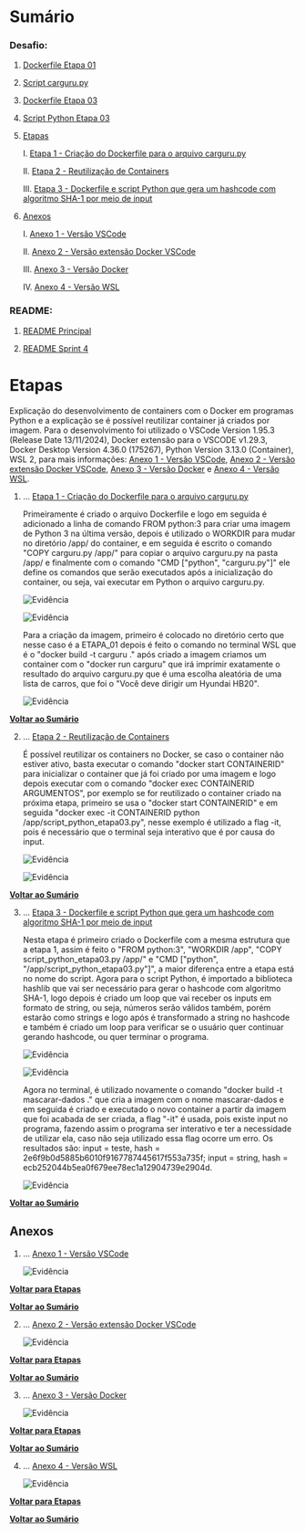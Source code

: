 # Sumário

### Desafio:

1. [Dockerfile Etapa 01](ETAPA_01/Dockerfile)

2. [Script carguru.py](ETAPA_01/carguru.py)

3. [Dockerfile Etapa 03](ETAPA_03/Dockerfile)

4. [Script Python Etapa 03](ETAPA_03/script_python_etapa03.py)

1. [Etapas](#etapas)

    I.    [Etapa 1 - Criação do Dockerfile para o arquivo carguru.py](#Etapa1)

    II.   [Etapa 2 - Reutilização de Containers](#Etapa2)

    III.  [Etapa 3 - Dockerfile e script Python que gera um hashcode com algoritmo SHA-1 por meio de input](#Etapa3)

2. [Anexos](#anexos)

    I.    [Anexo 1 - Versão VSCode](#Anexo1)

    II.   [Anexo 2 - Versão extensão Docker VSCode](#Anexo2)

    III.  [Anexo 3 - Versão Docker](#Anexo3)

    IV.   [Anexo 4 - Versão WSL](#Anexo4)

### README:

1. [README Principal](../../README.md)

2. [README Sprint 4](../README.md)

<a id="Etapas"></a>

# Etapas

Explicação do desenvolvimento de containers com o Docker em programas Python e a explicação se é possível reutilizar container já criados por imagem. Para o desenvolvimento foi utilizado o VSCode Version 1.95.3 (Release Date 13/11/2024), Docker extensão para o VSCODE v1.29.3, Docker Desktop Version 4.36.0 (175267), Python Version 3.13.0 (Container), WSL 2, para mais informações: [Anexo 1 - Versão VSCode](#Anexo1), [Anexo 2 - Versão extensão Docker VSCode](#Anexo2), [Anexo 3 - Versão Docker](#Anexo3) e [Anexo 4 - Versão WSL](#Anexo4). 

<a id="Etapa1"></a>

1. ... [Etapa 1 - Criação do Dockerfile para o arquivo carguru.py](#Etapa1)

    Primeiramente é criado o arquivo Dockerfile e logo em seguida é adicionado a linha de comando FROM python:3 para criar uma imagem de Python 3 na última versão, depois é utilizado o WORKDIR para mudar no diretório /app/ do container, e em seguida é escrito o comando "COPY carguru.py /app/" para copiar o arquivo carguru.py na pasta /app/ e finalmente com o comando "CMD ["python", "carguru.py"]" ele define os comandos que serão executados após a inicialização do container, ou seja, vai executar em Python o arquivo carguru.py.

    ![Evidência](../Evidencias/Desafio/ETAPA1_-_ARQUIVO_CARGURU.png)

    ![Evidência](../Evidencias/Desafio/ETAPA1_-_DOCKERFILE_ETAPA01.png)

    Para a criação da imagem, primeiro é colocado no diretório certo que nesse caso é a ETAPA_01 depois é feito o comando no terminal WSL que é o "docker build -t carguru ." após criado a imagem criamos um container com o "docker run carguru" que irá imprimir exatamente o resultado do arquivo carguru.py que é uma escolha aleatória de uma lista de carros, que foi o "Você deve dirigir um Hyundai HB20".

    ![Evidência](../Evidencias/Desafio/ETAPA1_-_EXECUCAO_DOCKERFILE_ETAPA01.png)

[**Voltar ao Sumário**](#sumário)

<a id="Etapa2"></a>

2. ... [Etapa 2 - Reutilização de Containers](#Etapa2)

    É possível reutilizar os containers no Docker, se caso o container não estiver ativo, basta executar o comando "docker start CONTAINERID" para inicializar o container que já foi criado por uma imagem e logo depois executar com o comando "docker exec CONTAINERID ARGUMENTOS", por exemplo se for reutilizado o container criado na próxima etapa, primeiro se usa o "docker start CONTAINERID" e em seguida "docker exec -it CONTAINERID python /app/script_python_etapa03.py", nesse exemplo é utilizado a flag -it, pois é necessário que o terminal seja interativo que é por causa do input.

    ![Evidência](../Evidencias/Desafio/ETAPA2_-_REUTILIZACAO_CONTAINER_ETAPA01.png)

    ![Evidência](../Evidencias/Desafio/ETAPA2_-_REUTILIZACAO_CONTAINER_ETAPA03.png)

[**Voltar ao Sumário**](#sumário)

<a id="Etapa3"></a>

3. ... [Etapa 3 - Dockerfile e script Python que gera um hashcode com algoritmo SHA-1 por meio de input](#Etapa3)

    Nesta etapa é primeiro criado o Dockerfile com a mesma estrutura que a etapa 1, assim é feito o "FROM python:3", "WORKDIR /app", "COPY script_python_etapa03.py /app/" e "CMD ["python", "/app/script_python_etapa03.py"]", a maior diferença entre a etapa está no nome do script. Agora para o script Python, é importado a biblioteca hashlib que vai ser necessário para gerar o hashcode com algoritmo SHA-1, logo depois é criado um loop que vai receber os inputs em formato de string, ou seja, números serão válidos também, porém estarão como strings e logo após é transformado a string no hashcode e também é criado um loop para verificar se o usuário quer continuar gerando hashcode, ou quer terminar o programa.

    ![Evidência](../Evidencias/Desafio/ETAPA3_-_SCRIPT_HASH_ETAPA03.png)

    ![Evidência](../Evidencias/Desafio/ETAPA3_-_DOCKERFILE_ETAPA03.png)

    Agora no terminal, é utilizado novamente o comando "docker build -t mascarar-dados ." que cria a imagem com o nome mascarar-dados e em seguida é criado e executado o novo container a partir da imagem que foi acabada de ser criada, a flag "-it" é usada, pois existe input no programa, fazendo assim o programa ser interativo e ter a necessidade de utilizar ela, caso não seja utilizado essa flag ocorre um erro. Os resultados são: input = teste, hash = 2e6f9b0d5885b6010f9167787445617f553a735f; input = string, hash = ecb252044b5ea0f679ee78ec1a12904739e2904d.

    ![Evidência](../Evidencias/Desafio/ETAPA3_-_EXECUCAO_SCRIPT_HASH_ETAPA03.png)

[**Voltar ao Sumário**](#sumário)

## Anexos

<a id="Anexo1"></a>

1. ... [Anexo 1 - Versão VSCode](#Anexo1)

    ![Evidência](../Evidencias/Desafio/ANEXO1_-_VERSAO_VSCODE.png)

[**Voltar para Etapas**](#Etapas)

[**Voltar ao Sumário**](#sumário)

<a id="Anexo2"></a>

2. ... [Anexo 2 - Versão extensão Docker VSCode](#Anexo2)

    ![Evidência](../Evidencias/Desafio/ANEXO2_-_VERSAO_DOCKER_VSCODE.png)

[**Voltar para Etapas**](#Etapas)

[**Voltar ao Sumário**](#sumário)

<a id="Anexo3"></a>

3. ... [Anexo 3 - Versão Docker](#Anexo3)

    ![Evidência](../Evidencias/Desafio/ANEXO3_-_VERSAO_DOCKER.png)

[**Voltar para Etapas**](#Etapas)

[**Voltar ao Sumário**](#sumário)

<a id="Anexo4"></a>

4. ... [Anexo 4 - Versão WSL](#Anexo4)

    ![Evidência](../Evidencias/Desafio/ANEXO4_-_VERSAO_WSL.png)

[**Voltar para Etapas**](#Etapas)

[**Voltar ao Sumário**](#sumário)
